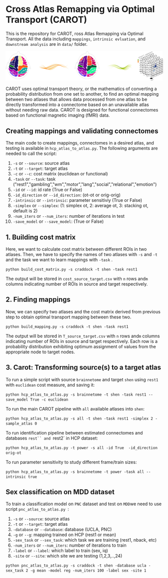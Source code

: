

# Cross Atlas Remapping via Optimal Transport (CAROT)

This is the repository for CAROT, ross Atlas Remapping via Optimal Transport. All the data including `mappings`, `intrinsic evluation`, and `downstream analysis` are in `data/` folder.


![alt text](figs/ot.jpg)

CAROT uses optimal transport theory, or the mathematics of converting a probability distribution from one set to another, to find an optimal mapping
between two atlases that allows data processed from one atlas to be directly transformed into a connectome based on an
unavailable atlas without needing raw data. CAROT is designed for functional connectomes based on functional magnetic
imaging (fMRI) data. 

## Creating mappings and validating connectomes
The main code to create mappings, connectomes in a desired atlas, and testing is available in `hcp_atlas_to_atlas.py`.
The following arguments are needed to call the script:

1. `-s` or `--source`: source atlas
2. `-t` or `--target`: target atlas
3. `-c` or `--c`: cost matrix (euclidean or functional)
4. `-task` or `--task`: task ("rest1","gambling","wm","motor","lang","social","relational","emotion")
5. `-id` or `--id`: id rate (True or False)
6. `-id_direction` or `--id_direction`: (ot-ot or orig-orig)
7. `-intrinsic` or `--intrinsic`: parameter sensitiviy (True or False)
8. `-simplex` or `--simplex`: (1: simplex ot, 2: average ot, 3: stacking ot, default is 2)
9. `-num_iters` or `--num_iters`: number of iterations in test
10. `-save_model` or `--save_model`: (True or False)


## 1. Building cost matrix
Here, we want to calculate cost matrix between different ROIs in two atlases. Then, we have to specify the names of two atlases with `-s` and `-t` and the task we want to learn mappings with `-task` .
```console
python build_cost_matrix.py -s craddock -t shen -task rest1
```
The output will be stored in `cost_source_target.csv` with `n` rows and`m` columns indicating number of ROIs in source and target respectively. 

## 2. Finding mappings
Now, we can specify two atlases and the cost matrix derived from previous step to obtain optimal transport mapping between these two. 
```console
python build_mapping.py -s craddock -t shen -task rest1
```
The output will be stored in `T_source_target.csv` with `n` rows and`m` columns indicating number of ROIs in source and target respectively. Each row is a probability distribution exhibiting optimum assignment of values from the appropriate node to target nodes.  

## 3. Carot: Transforming source(s) to a target atlas
To run a simple script with source `brainnetome` and target `shen` using `rest1` with `euclidean` cost measure, and saving it: 
```console
python hcp_atlas_to_atlas.py -s brainnetome -t shen -task rest1 --save_model True -c euclidean
```
 
To run the main CAROT pipeline with `all` available atlases into `shen`:
```console
python hcp_atlas_to_atlas.py -s all -t shen -task rest1 -simplex 2 -sample_atlas 0
```

To run identification pipeline between estimated connectomes and databases `rest`` and `rest2` in HCP dataset:
```console
python hcp_atlas_to_atlas.py -t power -s all -id True  -id_direction orig-ot
```

To run parameter sensitivity to study different frame/train sizes:
```console
python hcp_atlas_to_atlas.py -s brainnetome -t power -task all --intrinsic true
```

## Sex classification on MDD dataset
To train a classification model on `PNC` dataset and test on `MDD`we need to use script `pnc_atlas_to_atlas.py `:


1. `-s` or `--source`: source atlas
2. `-t` or `--target`: target atlas
3. `-database` or `--database`: database (UCLA, PNC)
4. `-g` or `--g`: mapping trained on HCP (rest1 or mean)
5. `-sex_task` or `--sex_task`: which task we are training (rest1, nback, etc)
6. `-num_iters` or `--num_iters`: number of iterations to train
7. `-label` or `--label`: which label to train (sex, iq)
8. `-site` or `--site`: which site we are testing (1,2,3,..,24)


```console
python pnc_atlas_to_atlas.py -s craddock -t shen -database ucla -sex_task 2 -g mean -model reg -num_iters 100 -label sex -site 1
 ```

